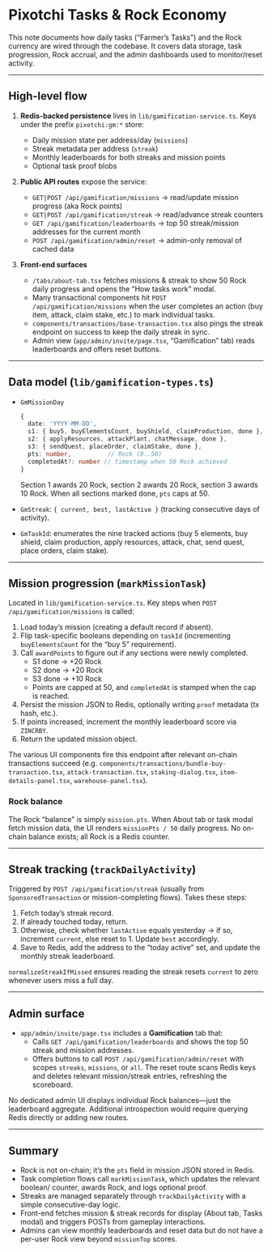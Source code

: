 # Pixotchi Tasks & Rock Economy

This note documents how daily tasks (“Farmer’s Tasks”) and the Rock currency are wired through the codebase. It covers data storage, task progression, Rock accrual, and the admin dashboards used to monitor/reset activity.

---

## High-level flow

1. **Redis-backed persistence** lives in `lib/gamification-service.ts`. Keys under the prefix `pixotchi:gm:*` store:
   - Daily mission state per address/day (`missions`)
   - Streak metadata per address (`streak`)
   - Monthly leaderboards for both streaks and mission points
   - Optional task proof blobs

2. **Public API routes** expose the service:
   - `GET|POST /api/gamification/missions` → read/update mission progress (aka Rock points)
   - `GET|POST /api/gamification/streak` → read/advance streak counters
   - `GET /api/gamification/leaderboards` → top 50 streak/mission addresses for the current month
   - `POST /api/gamification/admin/reset` → admin-only removal of cached data

3. **Front-end surfaces**
   - `/tabs/about-tab.tsx` fetches missions & streak to show 50 Rock daily progress and opens the “How tasks work” modal.
   - Many transactional components hit `POST /api/gamification/missions` when the user completes an action (buy item, attack, claim stake, etc.) to mark individual tasks.
   - `components/transactions/base-transaction.tsx` also pings the streak endpoint on success to keep the daily streak in sync.
   - Admin view (`app/admin/invite/page.tsx`, “Gamification” tab) reads leaderboards and offers reset buttons.

---

## Data model (`lib/gamification-types.ts`)

- `GmMissionDay`
  ```ts
  {
    date: 'YYYY-MM-DD',
    s1: { buy5, buyElementsCount, buyShield, claimProduction, done },
    s2: { applyResources, attackPlant, chatMessage, done },
    s3: { sendQuest, placeOrder, claimStake, done },
    pts: number,          // Rock (0..50)
    completedAt?: number // timestamp when 50 Rock achieved
  }
  ```
  Section 1 awards 20 Rock, section 2 awards 20 Rock, section 3 awards 10 Rock. When all sections marked done, `pts` caps at 50.

- `GmStreak`: `{ current, best, lastActive }` (tracking consecutive days of activity).

- `GmTaskId`: enumerates the nine tracked actions (buy 5 elements, buy shield, claim production, apply resources, attack, chat, send quest, place orders, claim stake).

---

## Mission progression (`markMissionTask`)

Located in `lib/gamification-service.ts`. Key steps when `POST /api/gamification/missions` is called:

1. Load today’s mission (creating a default record if absent).
2. Flip task-specific booleans depending on `taskId` (incrementing `buyElementsCount` for the “buy 5” requirement).
3. Call `awardPoints` to figure out if any sections were newly completed.
   - S1 done → +20 Rock
   - S2 done → +20 Rock
   - S3 done → +10 Rock
   - Points are capped at 50, and `completedAt` is stamped when the cap is reached.
4. Persist the mission JSON to Redis, optionally writing `proof` metadata (tx hash, etc.).
5. If points increased, increment the monthly leaderboard score via `ZINCRBY`.
6. Return the updated mission object.

The various UI components fire this endpoint after relevant on-chain transactions succeed (e.g. `components/transactions/bundle-buy-transaction.tsx`, `attack-transaction.tsx`, `staking-dialog.tsx`, `item-details-panel.tsx`, `warehouse-panel.tsx`).

### Rock balance

The Rock “balance” is simply `mission.pts`. When About tab or task modal fetch mission data, the UI renders `missionPts / 50` daily progress. No on-chain balance exists; all Rock is a Redis counter.

---

## Streak tracking (`trackDailyActivity`)

Triggered by `POST /api/gamification/streak` (usually from `SponsoredTransaction` or mission-completing flows). Takes these steps:

1. Fetch today’s streak record.
2. If already touched today, return.
3. Otherwise, check whether `lastActive` equals yesterday → if so, increment `current`, else reset to 1. Update `best` accordingly.
4. Save to Redis, add the address to the “today active” set, and update the monthly streak leaderboard.

`normalizeStreakIfMissed` ensures reading the streak resets `current` to zero whenever users miss a full day.

---

## Admin surface

- `app/admin/invite/page.tsx` includes a **Gamification** tab that:
  - Calls `GET /api/gamification/leaderboards` and shows the top 50 streak and mission addresses.
  - Offers buttons to call `POST /api/gamification/admin/reset` with scopes `streaks`, `missions`, or `all`. The reset route scans Redis keys and deletes relevant mission/streak entries, refreshing the scoreboard.

No dedicated admin UI displays individual Rock balances—just the leaderboard aggregate. Additional introspection would require querying Redis directly or adding new routes.

---

## Summary

- Rock is not on-chain; it’s the `pts` field in mission JSON stored in Redis.
- Task completion flows call `markMissionTask`, which updates the relevant boolean/ counter, awards Rock, and logs optional proof.
- Streaks are managed separately through `trackDailyActivity` with a simple consecutive-day logic.
- Front-end fetches mission & streak records for display (About tab, Tasks modal) and triggers POSTs from gameplay interactions.
- Admins can view monthly leaderboards and reset data but do not have a per-user Rock view beyond `missionTop` scores.

